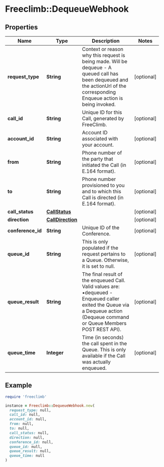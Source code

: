 # Freeclimb::DequeueWebhook

## Properties

| Name | Type | Description | Notes |
| ---- | ---- | ----------- | ----- |
| **request_type** | **String** | Context or reason why this request is being made. Will be dequeue - A queued call has been dequeued and the actionUrl of the corresponding Enqueue action is being invoked. | [optional] |
| **call_id** | **String** | Unique ID for this Call, generated by FreeClimb. | [optional] |
| **account_id** | **String** | Account ID associated with your account. | [optional] |
| **from** | **String** | Phone number of the party that initiated the Call (in E.164 format). | [optional] |
| **to** | **String** | Phone number provisioned to you and to which this Call is directed (in E.164 format). | [optional] |
| **call_status** | [**CallStatus**](CallStatus.md) |  | [optional] |
| **direction** | [**CallDirection**](CallDirection.md) |  | [optional] |
| **conference_id** | **String** | Unique ID of the Conference. | [optional] |
| **queue_id** | **String** | This is only populated if the request pertains to a Queue. Otherwise, it is set to null. | [optional] |
| **queue_result** | **String** | The final result of the enqueued Call. Valid values are: •dequeued - Enqueued caller exited the Queue via a Dequeue action (Dequeue command or Queue Members POST REST API). | [optional] |
| **queue_time** | **Integer** | Time (in seconds) the call spent in the Queue. This is only available if the Call was actually enqueued. | [optional] |

## Example

```ruby
require 'freeclimb'

instance = Freeclimb::DequeueWebhook.new(
  request_type: null,
  call_id: null,
  account_id: null,
  from: null,
  to: null,
  call_status: null,
  direction: null,
  conference_id: null,
  queue_id: null,
  queue_result: null,
  queue_time: null
)
```

